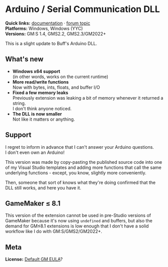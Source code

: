 # Arduino / Serial Communication DLL

**Quick links:** [documentation](https://yal.cc/docs/gm/arduino/) · 
[forum topic](https://forum.gamemaker.io/index.php?threads/arduino-dll.888/)  
**Platforms:** Windows, Windows (YYC)​  
**Versions:** GM:S 1.4, GMS2.2, GMS2.3/GM2022+

This is a slight update to Buff's Arduino DLL.

## What's new

- **Windows x64 support**  
  (in other words, works on the current runtime)
- **More read/write functions**  
  Now with bytes, ints, floats, and buffer I/O
- **Fixed a few memory leaks**  
  Previously extension was leaking a bit of memory whenever it returned a string.  
  I don't think anyone noticed.
- **The DLL is now smaller**  
  Not like it matters or anything.

## Support

I regret to inform in advance that I can't answer your Arduino questions.  
I don't even own an Arduino!

This version was made by copy-pasting the published source code into one of my Visual Studio templates
and adding more functions that call the same underlying functions - except, you know,
slightly more conveniently.

Then, someone that sort of knows what they're doing confirmed that the DLL still works,
and here you have it.

## GameMaker ≤ 8.1

This version of the extension cannot be used in pre-Studio versions of GameMaker because it's now
using `undefined` and buffers, but also the demand for GM≤8.1 extensions is low enough that
I don't have a solid workflow like I do with GM:S/GMS2/GM2022+.

## Meta

**License:** [Default GM EULA](https://marketplace.yoyogames.com/eula)?